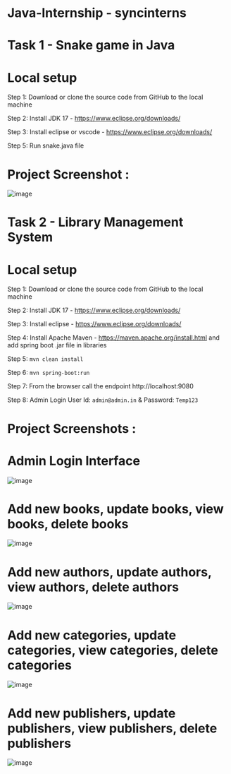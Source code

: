 # Java-Internship - syncinterns

# Task 1 - Snake game in Java

# Local setup

Step 1: Download or clone the source code from GitHub to the local machine

Step 2: Install JDK 17 - https://www.eclipse.org/downloads/

Step 3: Install eclipse or vscode - https://www.eclipse.org/downloads/

Step 5: Run snake.java file 





# Project Screenshot :

![image](https://user-images.githubusercontent.com/61576958/207855088-b77ae2b3-cc65-463c-ba33-73b5d6c63594.png)



 # Task 2 - Library Management System 


# Local setup

Step 1: Download or clone the source code from GitHub to the local machine

Step 2: Install JDK 17 - https://www.eclipse.org/downloads/

Step 3: Install eclipse - https://www.eclipse.org/downloads/

Step 4: Install Apache Maven - https://maven.apache.org/install.html and add spring boot .jar file in libraries

Step 5:  ```mvn clean install```

Step 6:  ```mvn spring-boot:run```

Step 7: From the browser call the endpoint http://localhost:9080

Step 8: Admin Login User Id: ```admin@admin.in``` & Password: ```Temp123```

# Project Screenshots : 


# Admin Login Interface

![image](https://user-images.githubusercontent.com/61576958/209916423-99745162-329a-4e44-aec0-cd96804ae27c.png)


# Add new books, update books, view books, delete books

![image](https://user-images.githubusercontent.com/61576958/209916656-1398d883-2ddb-4ea2-8f87-cb4a93dc75c2.png)



# Add new authors, update authors, view authors, delete authors

![image](https://user-images.githubusercontent.com/61576958/209916523-bab59a25-5ceb-4d5d-a6c3-1e39a35dccd3.png)


# Add new categories, update categories, view categories, delete categories

![image](https://user-images.githubusercontent.com/61576958/209916567-336cd79d-bf42-4729-a3b2-44ded6c885f6.png)


# Add new publishers, update publishers, view publishers, delete publishers

![image](https://user-images.githubusercontent.com/61576958/209916800-e4c647ee-551a-414f-aa61-30748d6ca3e0.png)



